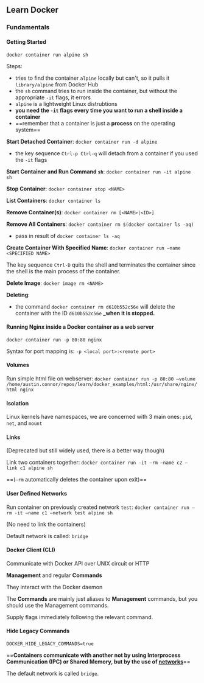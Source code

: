## Learn Docker

### Fundamentals

#### Getting Started

`docker container run alpine sh`

Steps:

- tries to find the container `alpine` locally but can't, so it pulls it `library/alpine` from Docker Hub
- the `sh` command tries to run inside the container, but without the appropriate `-it` flags, it errors
- `alpine` is a lightweight Linux distrubtions
- **you need the `-it` flags every time you want to run a shell inside a container**
- ==remember that a container is just a **process** on the operating system==



**Start Detached Container**: `docker container run -d alpine`

- the key sequence `Ctrl-p Ctrl-q` will detach from a container if you used the `-it` flags

**Start Container and Run Command `sh`**: `docker container run -it alpine sh`

**Stop Container**: `docker container stop <NAME>`

**List Containers**: `docker container ls`

**Remove Container(s)**: `docker container rm [<NAME>|<ID>]`

**Remove All Containers**: `docker container rm $(docker container ls -aq)`

- pass in result of `docker container ls -aq`

**Create Container With Specified Name**: `docker container run —name <SPECIFIED NAME>`

The key sequence `Ctrl-D` quits the shell and terminates the container since the shell is the main process of the container.

**Delete Image**: `docker image rm <NAME>`

**Deleting**: 

- the command `docker container rm d610b552c56e` will delete the container with the ID `d610b552c56e` **_when it is stopped.**

#### Running Nginx inside a Docker container as a web server

`docker container run -p 80:80 nginx`

Syntax for port mapping is: `-p <local port>:<remote port>`

#### Volumes

Run simple html file on webserver: `docker container run -p 80:80 —volume /home/austin.connor/repos/learn/docker_examples/html:/usr/share/nginx/html nginx`

#### Isolation

Linux kernels have namespaces, we are concerned with 3 main ones: `pid`, `net`, and `mount`

#### Links

(Deprecated but still widely used, there is a better way though)

Link two containers together: `docker container run -it —rm —name c2 —link c1 alpine sh`

==(`—rm` automatically deletes the container upon exit)==

#### User Defined Networks

Run container on previously created network `test`: `docker container run —rm -it —name c1 —network test alpine sh`

(No need to link the containers)

Default network is called: `bridge`

#### Docker Client (CLI)

Communicate with Docker API over UNIX circuit or HTTP

**Management** and regular **Commands**

They interact with the Docker daemon

The **Commands** are mainly just aliases to **Management** commands, but you should use the Management commands.

Supply flags immediately following the relevant command.

#### Hide Legacy Commands

`DOCKER_HIDE_LEGACY_COMMANDS=true`

==**Containers communicate with another not by using Interprocess Communication (IPC) or Shared Memory, but by the use of <u>networks</u>**==

The default network is called `bridge`.

